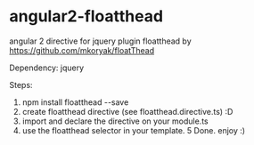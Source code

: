 # angular2-floatthead
angular 2 directive for jquery plugin floatthead by https://github.com/mkoryak/floatThead

Dependency: jquery

Steps:

1. npm install floatthead --save
2. create floatthead directive (see floatthead.directive.ts) :D
3. import and declare the directive on your module.ts
4. use the floatthead selector in your template.
5  Done. enjoy :)

